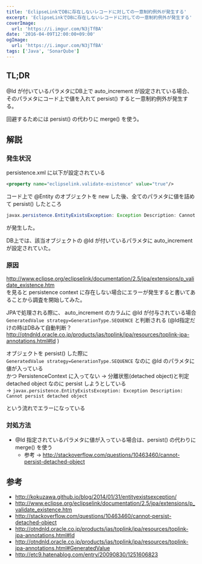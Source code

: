 ```yaml
---
title: 'EclipseLinkでDBに存在しないレコードに対しての一意制約例外が発生する'
excerpt: 'EclipseLinkでDBに存在しないレコードに対しての一意制約例外が発生する'
coverImage: 
  url: 'https://i.imgur.com/N3jTfBA'
date: '2016-04-09T12:00:00+09:00'
ogImage:
  url: 'https://i.imgur.com/N3jTfBA'
tags: ['Java', 'SonarQube']
---
```


## TL;DR

@Id が付いているパラメタにDB上で auto_increment が設定されている場合、  
そのパラメタにコード上で値を入れて persist() すると一意制約例外が発生する。

回避するためには persist() の代わりに merge() を使う。

## 解説

### 発生状況

persistence.xml に以下が設定されている

```xml
<property name="eclipselink.validate-existence" value="true"/>
```

コード上で @Entity のオブジェクトを new した後、全てのパラメタに値を詰めて persist() したところ

```java
javax.persistence.EntityExistsException: Exception Description: Cannot persist detached object
```

が発生した。

DB上では、該当オブジェクトの @Id が付いているパラメタに auto_increment が設定されていた。

### 原因

http://www.eclipse.org/eclipselink/documentation/2.5/jpa/extensions/p_validate_existence.htm  
を見ると persistence context に存在しない場合にエラーが発生すると書いてあることから調査を開始してみた。

JPAで処理される際に、 auto_increment のカラムに @Id が付与されている場合  
`GeneratedValue strategy=GenerationType.SEQUENCE` と判断される
(@Id指定だけの時はDBみて自動判断？ http://otndnld.oracle.co.jp/products/ias/toplink/jpa/resources/toplink-jpa-annotations.html#Id )

オブジェクトを persist() した際に  
`GeneratedValue strategy=GenerationType.SEQUENCE` なのに @Id のパラメタに値が入っている  
かつ PersistenceContext に入ってない → 分離状態(detached object)と判定  
detached object なのに persist しようとしている  
 → `javax.persistence.EntityExistsException: Exception Description: Cannot persist detached object`

という流れでエラーになっている

### 対処方法

* @Id 指定されているパラメタに値が入っている場合は、persist() の代わりに merge() を使う
    - 参考 → http://stackoverflow.com/questions/10463460/cannot-persist-detached-object

## 参考

* http://kokuzawa.github.io/blog/2014/01/31/entityexistsexception/
* http://www.eclipse.org/eclipselink/documentation/2.5/jpa/extensions/p_validate_existence.htm
* http://stackoverflow.com/questions/10463460/cannot-persist-detached-object
* http://otndnld.oracle.co.jp/products/ias/toplink/jpa/resources/toplink-jpa-annotations.html#Id
* http://otndnld.oracle.co.jp/products/ias/toplink/jpa/resources/toplink-jpa-annotations.html#GeneratedValue
* http://etc9.hatenablog.com/entry/20090830/1251606823